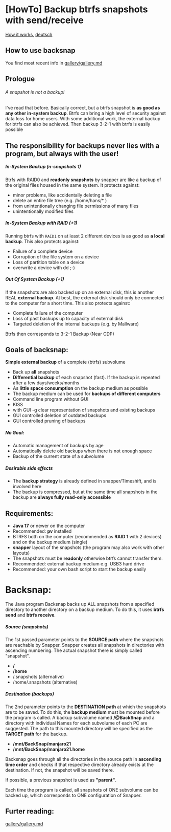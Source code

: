 # [HowTo] Backup btrfs snapshots with send/receive
[How it works](./HowItWorks.md),  [deutsch](./backsnap.md) 
## How to use backsnap
You find most recent info in [gallery/gallery.md](gallery/gallery.md) 
## Prologue
###### A snapshot is not a backup!


I've read that before. Basically correct, but a btrfs snapshot is **as good as any other in-system backup**.
Btrfs can bring a high level of security against data loss for home users.
With some additional work, the external backup for btrfs can also be achieved. Then backup 3-2-1 with btrfs is easily possible

## The responsibility for backups never lies with a program, but always with the user!

##### In-System Backup (n-snapshots 1)
Btrfs with RAID0 and **readonly snapshots** by snapper are like a backup of the original files housed in the same system. It protects against:
* minor problems, like accidentally deleting a file
* delete an entire file tree (e.g. /home/hans/* )
* from unintentionally changing file permissions of many files
* unintentionally modified files

##### In-System Backup with RAID (+1)
Running btrfs with `RAID1` on at least 2 different devices is as good as **a local backup**.
This also protects against:
* Failure of a complete device
* Corruption of the file system on a device
* Loss of partition table on a device
* overwrite a device with dd ;-)

##### Out Of System Backup (+1)
If the snapshots are also backed up on an external disk, this is another REAL **external backup**.
At best, the external disk should only be connected to the computer for a short time. This also protects against:
* Complete failure of the computer
* Loss of past backups up to capacity of external disk
* Targeted deletion of the internal backups (e.g. by Mallware)

Btrfs then corresponds to 3-2-1 Backup (Near CDP)

## Goals of backsnap:
**Simple external backup** of a complete (btrfs) subvolume

* Back up **all** snapshots
* **Differential backup** of each snapshot (fast). If the backup is repeated after a few days/weeks/months
* As **little space consumption** on the backup medium as possible
* The backup medium can be used for **backups of different computers**
* Command line program without GUI
* KISS
* with GUI -g clear representation of snapshots and existing backups
* GUI controlled deletion of outdated backups
* GUI controlled pruning of backups

##### No Goal:
* Automatic management of backups by age
* Automatically delete old backups when there is not enough space
* Backup of the current state of a subvolume

##### Desirable side effects
* The **backup strategy** is already defined in snapper/Timeshift, and is involved here
* The backup is compressed, but at the same time all snapshots in the backup are **always fully read-only accessible**

## Requirements:
* **Java 17** or newer on the computer
* Recommended: **pv** installed
* BTRFS both on the computer (recommended as **RAID 1** with 2 devices) and on the backup medium (single)
* **snapper** layout of the snapshots (the program may also work with other layouts)
* The snapshots must be **readonly** otherwise btrfs cannot transfer them.
* Recommended: external backup medium e.g. USB3 hard drive
* Recommended: your own bash script to start the backup easily

# Backsnap:
The Java program Backsnap backs up ALL snapshots from a specified directory to another directory on a
backup medium. To do this, it uses **btrfs send** and **btrfs receive**.

##### Source (snapshots)
The 1st passed parameter points to the **SOURCE path** where the snapshots are reachable by Snapper. Snapper creates all snapshots in directories with ascending numbering. The actual snapshot there is simply called "snapshot".

* **/**
* **/home**
* /.snapshots (alternative)
* /home/.snapshots (alternative)

##### Destination (backups)
The 2nd parameter points to the **DESTINATION path** at which the snapshots are to be saved. To do this, the **backup medium** must be mounted before the program is called. A backup subvolume named **/@BackSnap** and a directory with individual Names for each subvolume of each PC are suggested. The path to this mounted directory will be specified as the **TARGET path** for the backup.

* **/mnt/BackSnap/manjaro21**
* **/mnt/BackSnap/manjaro21.home** 

Backsnap goes through all the directories in the source path in **ascending time order** and checks if that respective directory already exists at the destination. If not, the snapshot will be saved there. 

If possible, a previous snapshot is used as **"parent"**.

Each time the program is called, all snapshots of ONE subvolume can be backed up, which corresponds to ONE configuration of Snapper.

## Furter reading:
[gallery/gallery.md](gallery/gallery.md) 
